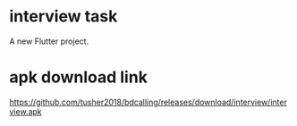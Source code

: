 # interview task

A new Flutter project.

# apk download link
https://github.com/tusher2018/bdcalling/releases/download/interview/interview.apk
